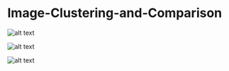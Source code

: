 # Image-Clustering-and-Comparison

![alt text](https://github.com/jstrenio/Image-Clustering-and-Comparison/tree/main/imgs/sift.jpg?raw=true)

![alt text](http://johnstrenio.com/images/knn.jpg)

![alt text](http://johnstrenio.com/images/kmeans.jpg)
